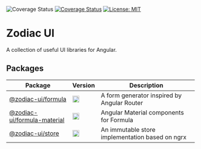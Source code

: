 <p>
<img src="https://travis-ci.com/zodiac-team/zodiac-ui.svg?branch=master" alt="Coverage Status" />
<a href="https://coveralls.io/github/zodiac-team/zodiac-ui?branch=master"><img src="https://coveralls.io/repos/github/zodiac-team/zodiac-ui/badge.svg?branch=master" alt="Coverage Status" /></a>
<a href="https://opensource.org/licenses/MIT" rel="nofollow"><img src="https://camo.githubusercontent.com/3ccf4c50a1576b0dd30b286717451fa56b783512/68747470733a2f2f696d672e736869656c64732e696f2f62616467652f4c6963656e73652d4d49542d79656c6c6f772e737667" alt="License: MIT" data-canonical-src="https://img.shields.io/badge/License-MIT-yellow.svg"></a>
</p>

# Zodiac UI

A collection of useful UI libraries for Angular.

## Packages

| Package                                               | Version | Description                                     |
| ----------------------------------------------------- | --------| ----------------------------------------------- |
| [@zodiac-ui/formula](/libs/formula)                   | <a href="https://badge.fury.io/js/%40zodiac-ui%2Fformula"><img src="https://badge.fury.io/js/%40zodiac-ui%2Fformula.svg" alt="npm version" height="18"></a> | A form generator inspired by Angular Router     |
| [@zodiac-ui/formula-material](/libs/formula-material) | <a href="https://badge.fury.io/js/%40zodiac-ui%2Fformula-material"><img src="https://badge.fury.io/js/%40zodiac-ui%2Fformula-material.svg" alt="npm version" height="18"></a> | Angular Material components for Formula         |
| [@zodiac-ui/store](/libs/store)                       | <a href="https://badge.fury.io/js/%40zodiac-ui%2Fstore"><img src="https://badge.fury.io/js/%40zodiac-ui%2Fstore.svg" alt="npm version" height="18"></a> | An immutable store implementation based on ngrx |
